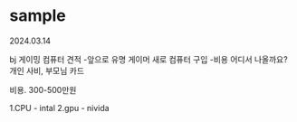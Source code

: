 # sample

2024.03.14

bj 게이밍 컴퓨터 견적
-앞으로 유명 게이머 새로 컴퓨터 구입
-비용 어디서 나올까요? 개인 사비, 부모님 카드

비용. 300-500만원

1.CPU - intal
2.gpu - nivida